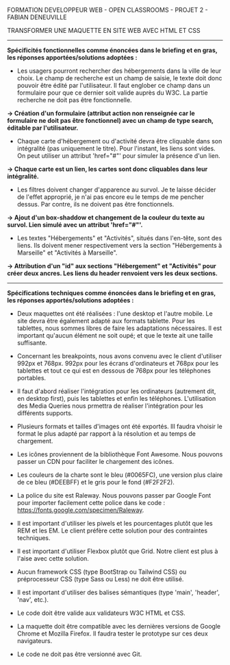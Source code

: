 FORMATION DEVELOPPEUR WEB - OPEN CLASSROOMS - PROJET 2 - FABIAN DENEUVILLE

TRANSFORMER UNE MAQUETTE EN SITE WEB AVEC HTML ET CSS
<hr>

<b>Spécificités fonctionnelles comme énoncées dans le briefing et en gras, les réponses apportées/solutions adoptées :</b>

- Les usagers pourront rechercher des hébergements dans la ville de leur choix. Le champ de recherche est un champ de saisie, le texte doit donc pouvoir être édité par l'utilisateur. Il faut englober ce champ dans un formulaire pour que ce dernier soit valide auprès du W3C. La partie recherche ne doit pas être fonctionnelle.<br>

<b> -> Création d'un formulaire (attribut action non renseignée car le formulaire ne doit pas être fonctionnel) avec un champ de type search, éditable par l'utilisateur. </b>

- Chaque carte d'hébergement ou d'activité devra être cliquable dans son intégralité (pas uniquement le titre). Pour l'instant, les liens sont vides. On peut utiliser un attribut 'href="#"' pour simuler la présence d'un lien. <br>
  
<b> -> Chaque carte est un lien, les cartes sont donc cliquables dans leur intégralité.</b>

- Les filtres doivent changer d'apparence au survol. Je te laisse décider de l'effet approprié, je n'ai pas encore eu le temps de me pencher dessus. Par contre, ils ne doivent pas être fonctionnels.<br>

<b> -> Ajout d'un box-shaddow et changement de la couleur du texte au survol. Lien simulé avec un attribut 'href="#"'.</b> 
  
- Les textes "Hébergements" et "Activités", situés dans l'en-tête, sont des liens. Ils doivent mener respectivement vers la section "Hébergements à Marseille" et "Activités à Marseille". <br>

<b> -> Attribution d'un "id" aux sections "Hébergement" et "Activités" pour créer deux ancres. Les liens du header renvoient vers les deux sections.</b>

<hr>

<b>Spécifications techniques comme énoncées dans le briefing et en gras, les réponses apportés/solutions adoptées :</b>

- Deux maquettes ont été réalisées : l'une desktop et l'autre mobile. Le site devra être également adapté aux formats tablette. Pour les tablettes, nous sommes libres de faire les adaptations nécessaires. Il est important qu'aucun élément ne soit oupé; et que le texte ait une taille suffisante.

- Concernant les breakpoints, nous avons convenu avec le client d'utiliser 992px et 768px. 992px pour les écrans d'ordinateurs et 768px pour les tablettes et tout ce qui est en dessous de 768px pour les téléphones portables.

- Il faut d'abord réaliser l'intégration pour les ordinateurs (autrement dit, en desktop first), puis les tablettes et enfin les téléphones. L'utilisation des Media Queries nous prmettra de réaliser l'intégration pour les différents supports.

- Plusieurs formats et tailles d'images ont été exportés. Ill faudra vhoisir le format le plus adapté par rapport à la résolution et au temps de chargement.

- Les icônes proviennent de la bibliothèque Font Awesome. Nous pouvons passer un CDN pour faciliter le chargement des icônes.

- Les couleurs de la charte sont le bleu (#0065FC), une version plus claire de ce bleu (#DEEBFF) et le gris pour le fond (#F2F2F2).

- La police du site est Raleway. Nous pouvons passer par Google Font pour importer facilement cette police dans ke code : https://fonts.google.com/specimen/Raleway.

- Il est important d'utiliser les piwels et les pourcentages plutôt que les REM et les EM. Le client préfère cette solution pour des contraintes techniques.

- Il est important d'utiliser Flexbox plutôt que Grid. Notre client est plus à l'aise avec cette solution.

- Aucun framework CSS (type BootStrap ou Tailwind CSS) ou préprocesseur CSS (type Sass ou Less) ne doit être utilisé.

- Il est important d'utiliser des balises sémantiques (type 'main', 'header', 'nav', etc.).

- Le code doit être valide aux validateurs W3C HTML et CSS.

- La maquette doit être compatible avec les dernières versions de Google Chrome et Mozilla Firefox. Il faudra tester le prototype sur ces deux navigateurs.

- Le code ne doit pas être versionné avec Git.

